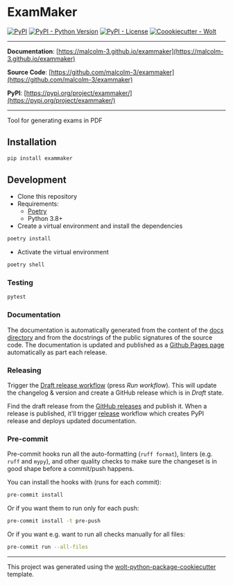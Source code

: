 # ExamMaker

[![PyPI](https://img.shields.io/pypi/v/exammaker?style=flat-square)](https://pypi.python.org/pypi/exammaker/)
[![PyPI - Python Version](https://img.shields.io/pypi/pyversions/exammaker?style=flat-square)](https://pypi.python.org/pypi/exammaker/)
[![PyPI - License](https://img.shields.io/pypi/l/exammaker?style=flat-square)](https://pypi.python.org/pypi/exammaker/)
[![Coookiecutter - Wolt](https://img.shields.io/badge/cookiecutter-Wolt-00c2e8?style=flat-square&logo=cookiecutter&logoColor=D4AA00&link=https://github.com/woltapp/wolt-python-package-cookiecutter)](https://github.com/woltapp/wolt-python-package-cookiecutter)


---

**Documentation**: [https://malcolm-3.github.io/exammaker](https://malcolm-3.github.io/exammaker)

**Source Code**: [https://github.com/malcolm-3/exammaker](https://github.com/malcolm-3/exammaker)

**PyPI**: [https://pypi.org/project/exammaker/](https://pypi.org/project/exammaker/)

---

Tool for generating exams in PDF

## Installation

```sh
pip install exammaker
```

## Development

* Clone this repository
* Requirements:
  * [Poetry](https://python-poetry.org/)
  * Python 3.8+
* Create a virtual environment and install the dependencies

```sh
poetry install
```

* Activate the virtual environment

```sh
poetry shell
```

### Testing

```sh
pytest
```

### Documentation

The documentation is automatically generated from the content of the [docs directory](https://github.com/malcolm-3/exammaker/tree/master/docs) and from the docstrings
 of the public signatures of the source code. The documentation is updated and published as a [Github Pages page](https://pages.github.com/) automatically as part each release.

### Releasing

Trigger the [Draft release workflow](https://github.com/malcolm-3/exammaker/actions/workflows/draft_release.yml)
(press _Run workflow_). This will update the changelog & version and create a GitHub release which is in _Draft_ state.

Find the draft release from the
[GitHub releases](https://github.com/malcolm-3/exammaker/releases) and publish it. When
 a release is published, it'll trigger [release](https://github.com/malcolm-3/exammaker/blob/master/.github/workflows/release.yml) workflow which creates PyPI
 release and deploys updated documentation.

### Pre-commit

Pre-commit hooks run all the auto-formatting (`ruff format`), linters (e.g. `ruff` and `mypy`), and other quality
 checks to make sure the changeset is in good shape before a commit/push happens.

You can install the hooks with (runs for each commit):

```sh
pre-commit install
```

Or if you want them to run only for each push:

```sh
pre-commit install -t pre-push
```

Or if you want e.g. want to run all checks manually for all files:

```sh
pre-commit run --all-files
```

---

This project was generated using the [wolt-python-package-cookiecutter](https://github.com/woltapp/wolt-python-package-cookiecutter) template.
